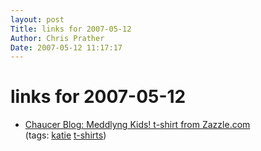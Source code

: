 ```yaml
---
layout: post
Title: links for 2007-05-12  
Author: Chris Prather
Date: 2007-05-12 11:17:17
---
```


# links for 2007-05-12
<ul class="delicious">
	<li>
		<div class="delicious-link"><a href="http://www.zazzle.com/jurgen9/product/235337157322901643?idx=42&dt=&request=productSearch&term=&page=3&numRecsPerpage=20&sortBy=date_created&sortOrder=desc&sortPeriod=0&zidCategoryId=0&maturity=1&zidContributorId=238105334212149259&zcdProductType=0">Chaucer Blog: Meddlyng Kids! t-shirt from Zazzle.com</a></div>
		<div class="delicious-tags">(tags: <a href="http://del.icio.us/perigrin/katie">katie</a> <a href="http://del.icio.us/perigrin/t-shirts">t-shirts</a>)</div>
	</li>
</ul>

